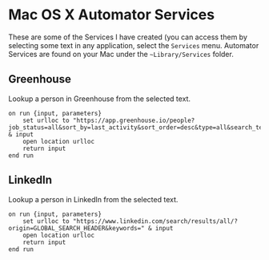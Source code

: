 # Mac OS X Automator Services
These are some of the Services I have created (you can access them by selecting some text in any application, select the `Services` menu.
Automator Services are found on your Mac under the `~Library/Services` folder.

## Greenhouse
Lookup a person in Greenhouse from the selected text.

    on run {input, parameters}
        set urlloc to "https://app.greenhouse.io/people?job_status=all&sort_by=last_activity&sort_order=desc&type=all&search_terms=" & input
        open location urlloc
        return input
    end run

## LinkedIn
Lookup a person in LinkedIn from the selected text.

    on run {input, parameters}
        set urlloc to "https://www.linkedin.com/search/results/all/?origin=GLOBAL_SEARCH_HEADER&keywords=" & input
        open location urlloc
        return input
    end run
